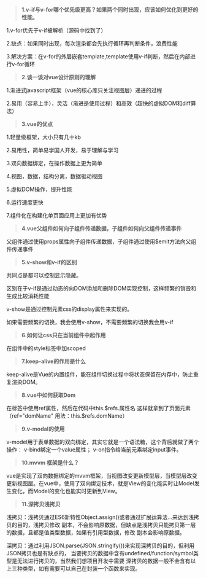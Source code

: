 > **1.v-if与v-for哪个优先级更高？如果两个同时出现，应该如何优化到更好的性能。**

1.v-for优先于v-if被解析（源码中找到了）

2.缺点：如果同时出现，每次渲染都会先执行循环再判断条件，浪费性能

3.解决方案：在v-for的外层嵌套template,template使用v-if判断，然后在内部进行v-for循环



>**2.谈一谈对vue设计原则的理解**

1.渐进式javascript框架（vue的核心库只关注视图层）递进的过程

2.易用（容易上手），灵活（渐进是使用过程）和高效（超快的虚拟DOM和diff算法）



> **3.vue的优点**

1.轻量级框架，大小只有几十kb

2.易用性，简单易学国人开发，易于理解与学习

3.双向数据绑定，在操作数据上更为简单

4.视图，数据，结构分离，数据驱动视图

5.虚拟DOM操作，提升性能

6.运行速度更快

7.组件化在构建化单页面应用上更加有优势



> **4.vue父组件如何向子组件传递数据，子组件如何向父组件传递事件**

父组件通过使用props属性向子组件传递数据，子组件通过使用$emit方法向父组件传递事件



>**5.v-show和v-if的区别**

共同点是都可以控制显示隐藏。

区别在于v-if是通过动态的向DOM添加和删除DOM实现控制，这样频繁的销毁和生成比较消耗性能

v-show是通过控制元素css的display属性来实现的。

如果需要频繁的切换，我会使用v-show，不需要频繁的切换我会用v-if



> **6.如何让css只在当前组件中起作用**

在组件中的style标签中加scoped



> **7.keep-alive的作用是什么**

keep-alive是Vue的内置组件，能在组件切换过程中将状态保留在内存中，防止重复渲染DOM。



> **8.vue中如何获取Dom**

在标签中使用ref属性，然后在代码中this.$refs.属性名 这样就拿到了页面元素（ref="domName" 用法：this.$refs.domName）



> **9.v-modal的使用**

v-model用于表单数据的双向绑定，其实它就是一个语法糖，这个背后就做了两个操作：
v-bind绑定一个value属性；
v-on指令给当前元素绑定input事件。

> **10.mvvm 框架是什么？**

vue是实现了双向数据绑定的mvvm框架，当视图改变更新模型层，当模型层改变更新视图层。在vue中，使用了双向绑定技术，就是View的变化能实时让Model发生变化，而Model的变化也能实时更新到View。

> **11.深拷贝浅拷贝** 

浅拷贝：浅拷贝通过ES6新特性Object.assign()或者通过扩展运算法...来达到浅拷贝的目的，浅拷贝修改 副本，不会影响原数据，但缺点是浅拷贝只能拷贝第一层的数据，且都是值类型数据，如果有引用型数据，修改 副本会影响原数据。

深拷贝：通过利用JSON.parse(JSON.stringify())来实现深拷贝的目的，但利用JSON拷贝也是有缺点的， 当要拷贝的数据中含有undefined/function/symbol类型是无法进行拷贝的，当然我们想项目开发中需要 深拷贝的数据一般不会含有以上三种类型，如有需要可以自己在封装一个函数来实现。

